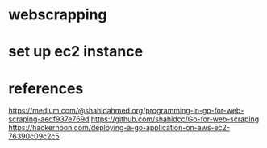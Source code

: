 # webscrapping

# set up ec2 instance








# references
https://medium.com/@shahidahmed.org/programming-in-go-for-web-scraping-aedf937e769d
https://github.com/shahidcc/Go-for-web-scraping
https://hackernoon.com/deploying-a-go-application-on-aws-ec2-76390c09c2c5
